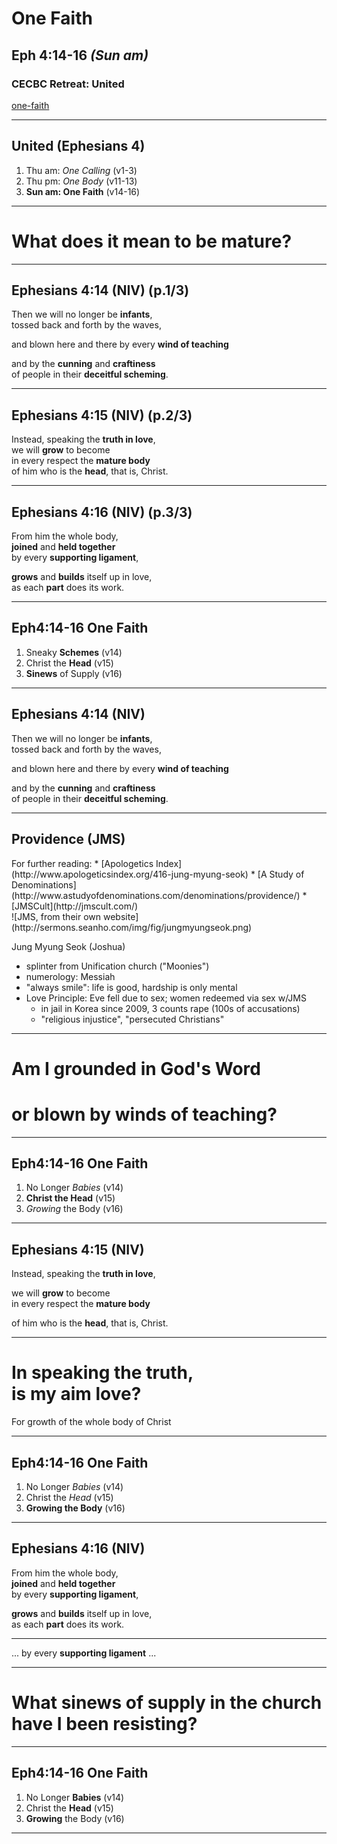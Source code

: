 <!-- .slide: data-background-image="http://sermons.seanho.com/img/bg/unsplash-8MbdD0pHXGY-italy_mtn.jpg" -->
# One Faith
## Eph 4:14-16 *(Sun am)*
### CECBC Retreat: United

>>>
[one-faith](http://one-faith.seanho.com/)

---
<!-- .slide: data-background-image="http://sermons.seanho.com/img/bg/unsplash-mE5MBZX5sko-leaves.jpg" -->
## United (Ephesians 4)
1. Thu am: *One Calling* <span class="hl2">(v1-3)</span>
2. Thu pm: *One Body* <span class="hl2">(v11-13)</span>
3. **Sun am: One Faith** <span class="hl2">(v14-16)</span>

---
<!-- .slide: class="Q" data-background="white" -->
# What does it mean to be **mature**?

---
## Ephesians 4:14 (NIV) (p.1/3)
Then we will no longer be **infants**, <br/>
tossed back and forth by the waves,

and blown here and there by every **wind of teaching**

and by the **cunning** and **craftiness** <br/>
of people in their **deceitful scheming**.

---
## Ephesians 4:15 (NIV) (p.2/3)
Instead, speaking the **truth in love**, <br/>
we will **grow** to become <br/>
in every respect the **mature body** <br/>
of him who is the **head**, that is, Christ.

---
## Ephesians 4:16 (NIV) (p.3/3)
From him the whole body, <br/>
**joined** and **held together** <br/>
by every **supporting ligament**,

**grows** and **builds** itself up in love, <br/>
as each **part** does its work.

---
<!-- .slide: data-background-image="http://sermons.seanho.com/img/bg/unsplash-8MbdD0pHXGY-italy_mtn.jpg" -->
## Eph4:14-16 One Faith
1. Sneaky **Schemes** <span class="hl2">(v14)</span>
2. Christ the **Head** <span class="hl2">(v15)</span>
3. **Sinews** of Supply <span class="hl2">(v16)</span>

---
## Ephesians 4:14 (NIV)
Then we will no longer be **infants**, <br/>
tossed back and forth by the waves,

and blown here and there by every **wind of teaching**

and by the **cunning** and **craftiness** <br/>
of people in their **deceitful scheming**.

---

## Providence (JMS)

<div class="imgbox">
<div>
For further reading:
* [Apologetics Index](http://www.apologeticsindex.org/416-jung-myung-seok)
* [A Study of Denominations](http://www.astudyofdenominations.com/denominations/providence/)
* [JMSCult](http://jmscult.com/)
</div>
<div>![JMS, from their own website](http://sermons.seanho.com/img/fig/jungmyungseok.png)</div>
</div>

>>>
Jung Myung Seok (Joshua)
+ splinter from Unification church ("Moonies")
+ numerology: Messiah
+ "always smile": life is good, hardship is only mental
+ Love Principle: Eve fell due to sex; women redeemed via sex w/JMS
  + in jail in Korea since 2009, 3 counts rape (100s of accusations)
  + "religious injustice", "persecuted Christians"

---
<!-- .slide: class="Q" data-background="white" -->
# Am I **grounded** in God's Word
# or **blown** by winds of teaching?

---
<!-- .slide: data-background-image="http://sermons.seanho.com/img/bg/unsplash-8MbdD0pHXGY-italy_mtn.jpg" -->
## Eph4:14-16 One Faith
1. No Longer *Babies* <span class="hl2">(v14)</span>
2. **Christ the Head** <span class="hl2">(v15)</span>
3. *Growing* the Body <span class="hl2">(v16)</span>

---
## Ephesians 4:15 (NIV)
Instead, speaking the **truth in love**,

we will **grow** to become <br/>
in every respect the **mature body**

of him who is the **head**, that is, Christ.

---
<!-- .slide: class="Q" data-background="white" -->
# In speaking the **truth**, <br/> is my aim **love**?

>>>
For growth of the whole body of Christ

---
<!-- .slide: data-background-image="http://sermons.seanho.com/img/bg/unsplash-8MbdD0pHXGY-italy_mtn.jpg" -->
## Eph4:14-16 One Faith
1. No Longer *Babies* <span class="hl2">(v14)</span>
2. Christ the *Head* <span class="hl2">(v15)</span>
3. **Growing the Body** <span class="hl2">(v16)</span>

---
## Ephesians 4:16 (NIV)
From him the whole body, <br/>
**joined** and **held together** <br/>
by every **supporting ligament**,

**grows** and **builds** itself up in love, <br/>
as each **part** does its work.

---
<!-- .slide: data-background-image="http://sermons.seanho.com/img/bg/unsplash-cpyEmA5b6EI-dancers.jpg" -->
... by every **supporting ligament** ...

---
<!-- .slide: class="Q" data-background="white" -->
# What **sinews of supply** in the church have I been resisting?

---
<!-- .slide: data-background-image="http://sermons.seanho.com/img/bg/unsplash-8MbdD0pHXGY-italy_mtn.jpg" -->
## Eph4:14-16 One Faith
1. No Longer **Babies** <span class="hl2">(v14)</span>
2. Christ the **Head** <span class="hl2">(v15)</span>
3. **Growing** the Body <span class="hl2">(v16)</span>

---
<!-- .slide: data-background-image="http://sermons.seanho.com/img/bg/unsplash-8MbdD0pHXGY-italy_mtn.jpg" class="empty" -->

